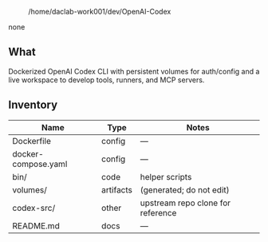 <!-- Generated by Docs.WARP.Autogen v2025.08.16 | UTC: 2025-08-21T12:58:15Z | Parent: none -->
<warp><meta><dir>/home/daclab-work001/dev/OpenAI-Codex</dir><repo-root>none</repo-root></meta>
## What
Dockerized OpenAI Codex CLI with persistent volumes for auth/config and a live workspace to develop tools, runners, and MCP servers.
## Inventory
| Name | Type | Notes |
|---|---|---|
| Dockerfile | config | — |
| docker-compose.yaml | config | — |
| bin/ | code | helper scripts |
| volumes/ | artifacts | (generated; do not edit) |
| codex-src/ | other | upstream repo clone for reference |
| README.md | docs | — |
</warp>
